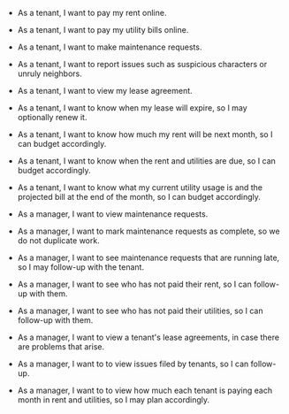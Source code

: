 * As a tenant, I want to pay my rent online.
* As a tenant, I want to pay my utility bills online.
* As a tenant, I want to make maintenance requests.
* As a tenant, I want to report issues such as suspicious characters or unruly neighbors.
* As a tenant, I want to view my lease agreement.
* As a tenant, I want to know when my lease will expire, so I may optionally renew it.
* As a tenant, I want to know how much my rent will be next month, so I can budget accordingly.
* As a tenant, I want to know when the rent and utilities are due, so I can budget accordingly.
* As a tenant, I want to know what my current utility usage is and the projected bill at the end of the month, so I can budget accordingly.

* As a manager, I want to view maintenance requests.
* As a manager, I want to mark maintenance requests as complete, so we do not duplicate work.
* As a manager, I want to see maintenance requests that are running late, so I may follow-up with the tenant.
* As a manager, I want to see who has not paid their rent, so I can follow-up with them.
* As a manager, I want to see who has not paid their utilities, so I can follow-up with them.
* As a manager, I want to view a tenant's lease agreements, in case there are problems that arise.
* As a manager, I want to to view issues filed by tenants, so I can follow-up.
* As a manager, I want to to view how much each tenant is paying each month in rent and utilities, so I may plan accordingly.
